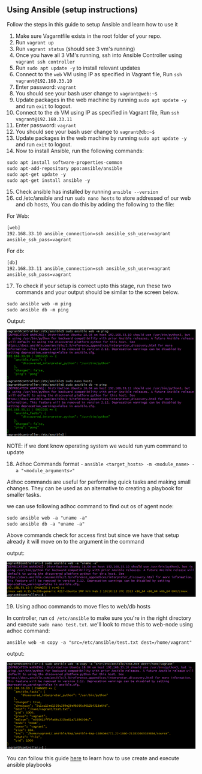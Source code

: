 ## Using Ansible (setup instructions)

Follow the steps in this guide to setup Ansible and learn how to use it

1. Make sure Vagarntfile exists in the root folder of your repo.
2. Run `vagrant up`
3. Run `vagrant status` (should see 3 vm's running)
4. Once you have all 3 VM's running, ssh into Ansible Controller using `vagrant ssh controller`
5. Run `sudo apt update -y` to install relevant updates
6. Connect to the `web` VM using IP as specified in Vagrant file, Run `ssh vagrant@192.168.33.10`
7. Enter password: `vagrant`
8. You should see your bash user change to `vagrant@web:~$`
9. Update packages in the web machine by running `sudo apt update -y` and run `exit` to logout.
10. Connect to the `db` VM using IP as specified in Vagrant file, Run `ssh vagrant@192.168.33.11`
11. Enter password: `vagrant`
12. You should see your bash user change to `vagrant@db:~$`
13. Update packages in the web machine by running `sudo apt update -y` and run `exit` to logout.
14. Now to install Ansible, run the following commands:

```
sudo apt install software-properties-common
sudo apt-add-repository ppa:ansible/ansible
sudo apt-get update -y
sudo apt-get install ansible -y
```

15. Check ansible has installed by running `ansible --version`
16. cd /etc/ansible and run `sudo nano hosts` to store addressed of our web and db hosts, You can do this by adding the following to the file:

For Web:

```
[web]
192.168.33.10 ansible_connection=ssh ansible_ssh_user=vagrant ansible_ssh_pass=vagrant
```

For db:

```
[db]
192.168.33.11 ansible_connection=ssh ansible_ssh_user=vagrant ansible_ssh_pass=vagrant
```

17. To check if your setup is correct upto this stage, run these two commands and your output should be similar to the screen below.

```
sudo ansible web -m ping
sudo ansible db -m ping
```

Output:

![alt text](./assets/pongs.png)

NOTE: if we dont know operating system we would run yum command to update

18. Adhoc Commands format - `ansible <target_hosts> -m <module_name> -a "<module_arguments>"`

Adhoc commands are useful for performiing quick tasks and making small changes. They can be used as an alternative to creating a playbook for smaller tasks.

we can use following adhoc command to find out os of agent node:

```
sudo ansible web -a "uname -a"
sudo ansible db -a "uname -a"
```

Above commands check for access first but since we have that setup already it will move on to the argument in the command

output:

![alt text](./assets/web-adhoc-os-command.png)

19. Using adhoc commands to move files to web/db hosts

In controller, run `cd /etc/ansible` to make sure you're in the right directory and execute `sudo nano test.txt`. we'll look to move this to web-node using adhoc command:

```
ansible web -m copy -a "src=/etc/ansible/test.txt dest=/home/vagrant"
```

output:

![alt text](./assets/file-transfer.png)

You can follow this guide [here](./ansible-playbooks.md) to learn how to use create and execute ansible playbooks
